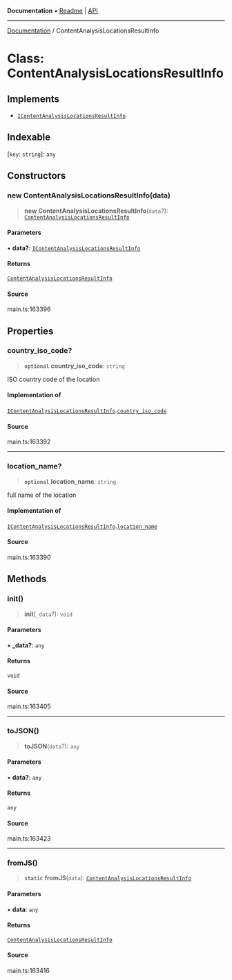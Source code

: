 **Documentation** • [Readme](../README.md) \| [API](../globals.md)

***

[Documentation](../README.md) / ContentAnalysisLocationsResultInfo

# Class: ContentAnalysisLocationsResultInfo

## Implements

- [`IContentAnalysisLocationsResultInfo`](../interfaces/IContentAnalysisLocationsResultInfo.md)

## Indexable

 \[`key`: `string`\]: `any`

## Constructors

### new ContentAnalysisLocationsResultInfo(data)

> **new ContentAnalysisLocationsResultInfo**(`data`?): [`ContentAnalysisLocationsResultInfo`](ContentAnalysisLocationsResultInfo.md)

#### Parameters

• **data?**: [`IContentAnalysisLocationsResultInfo`](../interfaces/IContentAnalysisLocationsResultInfo.md)

#### Returns

[`ContentAnalysisLocationsResultInfo`](ContentAnalysisLocationsResultInfo.md)

#### Source

main.ts:163396

## Properties

### country\_iso\_code?

> **`optional`** **country\_iso\_code**: `string`

ISO country code of the location

#### Implementation of

[`IContentAnalysisLocationsResultInfo`](../interfaces/IContentAnalysisLocationsResultInfo.md).[`country_iso_code`](../interfaces/IContentAnalysisLocationsResultInfo.md#country_iso_code)

#### Source

main.ts:163392

***

### location\_name?

> **`optional`** **location\_name**: `string`

full name of the location

#### Implementation of

[`IContentAnalysisLocationsResultInfo`](../interfaces/IContentAnalysisLocationsResultInfo.md).[`location_name`](../interfaces/IContentAnalysisLocationsResultInfo.md#location_name)

#### Source

main.ts:163390

## Methods

### init()

> **init**(`_data`?): `void`

#### Parameters

• **\_data?**: `any`

#### Returns

`void`

#### Source

main.ts:163405

***

### toJSON()

> **toJSON**(`data`?): `any`

#### Parameters

• **data?**: `any`

#### Returns

`any`

#### Source

main.ts:163423

***

### fromJS()

> **`static`** **fromJS**(`data`): [`ContentAnalysisLocationsResultInfo`](ContentAnalysisLocationsResultInfo.md)

#### Parameters

• **data**: `any`

#### Returns

[`ContentAnalysisLocationsResultInfo`](ContentAnalysisLocationsResultInfo.md)

#### Source

main.ts:163416
